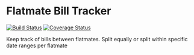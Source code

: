 # Flatmate Bill Tracker
[![Build Status](https://travis-ci.org/tctc91/flatmate-bills.svg?branch=master)](https://travis-ci.org/tctc91/flatmate-bills)
[![Coverage Status](https://coveralls.io/repos/github/tctc91/flatmate-bills/badge.svg?branch=test)](https://coveralls.io/github/tctc91/flatmate-bills?branch=test)

Keep track of bills between flatmates. Split equally or split within specific date ranges per flatmate

